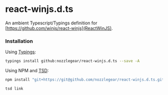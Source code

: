 # react-winjs.d.ts

An ambient Typescript/Typings definition for [https://github.com/winjs/react-winjs](ReactWinJS).

### Installation

Using [Typings](https://github.com/typings/typings):

```bash
typings install github:nozzlegear/react-winjs.d.ts --save -A
```

Using NPM and [TSD](https://github.com/Definitelytyped/tsd):

```bash
npm install "git+https://git@github.com/nozzlegear/react-winjs.d.ts.git"

tsd link
```